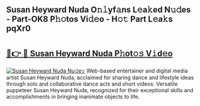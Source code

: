 ## Susan Heyward Nuda O𝚗𝚕yf𝚊ns L𝚎a𝚔ed N𝚞𝚍es - Part-OK8 P𝚑𝚘tos Vi𝚍𝚎o - H𝚘𝚝 Part L𝚎a𝚔s pqXr0

# <h2><a href="http://kf756g.oniu.top/?m=Susan+Heyward+Nuda">🔗👉 🔴 Susan Heyward Nuda P𝚑ot𝚘𝚜 V𝚒d𝚎o</a></h2>

[![Susan Heyward Nuda Nu𝚍e𝚜](https://i.imgur.com/0qMVB7G.gif)](http://kf756g.oniu.top/?m=Susan+Heyward+Nuda)
Web-based entertainer and digital media artist Susan Heyward Nuda, acclaimed for sharing dance and lifestyle ideas through solo and collaborative dance acts and short videos. Versatile puppeteer Susan Heyward Nuda, recognized for their exceptional skills and accomplishments in bringing inanimate objects to life.  
